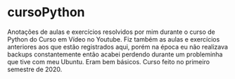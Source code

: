 # cursoPython
Anotações de aulas e exercícios resolvidos por mim durante o curso de Python do Curso em Vídeo no Youtube.
Fiz também as aulas e exercícios anteriores aos que estão registrados aqui, porém na época eu não realizava backups constantemente então acabei perdendo durante um probleminha que tive com meu Ubuntu. Eram bem básicos.
Curso feito no primeiro semestre de 2020.
